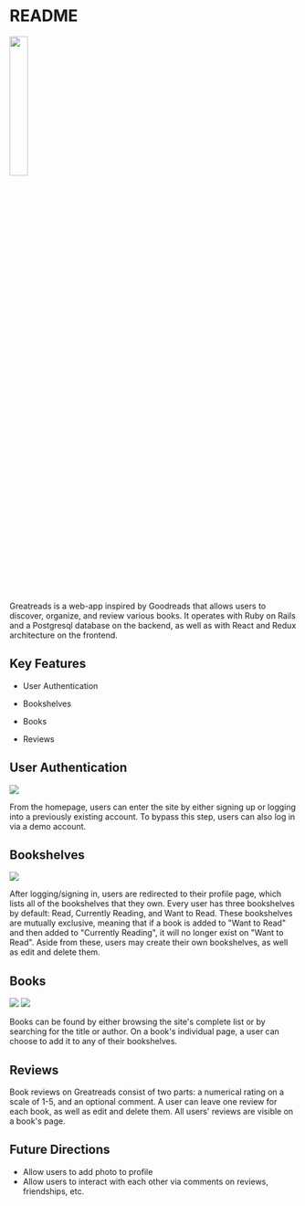 # README

<a href="https://aa-greatreads.herokuapp.com">
<img width=25% height=25% src="https://i.imgur.com/SKhVy5z.png" />
</a>

Greatreads is a web-app inspired by Goodreads that allows users to discover, organize, and review various books. It operates with Ruby on Rails and a Postgresql database on the backend, as well as with React and Redux architecture on the frontend.

## Key Features

* User Authentication

* Bookshelves

* Books

* Reviews

## User Authentication

<img src="https://i.imgur.com/5JLsW47.png" />

From the homepage, users can enter the site by either signing up or logging into a previously existing account. To bypass this step, users can also log in via a demo account.

## Bookshelves

<img src="https://i.imgur.com/zX6K1Nn.png" />

After logging/signing in, users are redirected to their profile page, which lists all of the bookshelves that they own. Every user has three bookshelves by default: Read, Currently Reading, and Want to Read. These bookshelves are mutually exclusive, meaning that if a book is added to "Want to Read" and then added to "Currently Reading", it will no longer exist on "Want to Read". Aside from these, users may create their own bookshelves, as well as edit and delete them.

## Books

<img src="https://i.imgur.com/mFBUVJP.png" />

<img src="https://i.imgur.com/6NdXsvj.png" />

Books can be found by either browsing the site's complete list or by searching for the title or author. On a book's individual page, a user can choose to add it to any of their bookshelves.

## Reviews

Book reviews on Greatreads consist of two parts: a numerical rating on a scale of 1-5, and an optional comment. A user can leave one review for each book, as well as edit and delete them. All users' reviews are visible on a book's page.

## Future Directions

* Allow users to add photo to profile
* Allow users to interact with each other via comments on reviews, friendships, etc.
